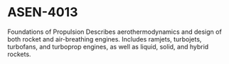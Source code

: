 # ASEN-4013
Foundations of Propulsion
Describes aerothermodynamics and design of both rocket and air-breathing engines. Includes ramjets, turbojets, turbofans, and turboprop engines, as well as liquid, solid, and hybrid rockets.
